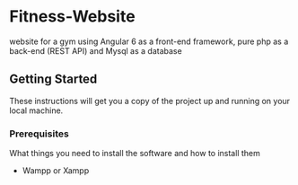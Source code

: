 # Fitness-Website

website for a gym using Angular 6 as a front-end framework, pure php as a back-end (REST API) and Mysql as a database

## Getting Started

These instructions will get you a copy of the project up and running on your local machine.


### Prerequisites

What things you need to install the software and how to install them
-  Wampp or Xampp
